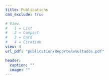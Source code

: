 ```yaml
---
title: Publications
cms_exclude: true

# View.
#   1 = List
#   2 = Compact
#   3 = Card
#   4 = Citation
view: 4
url_pdf: "publication/ReporteResultados.pdf"

header:
  caption: ""
  image: ""
---
```

